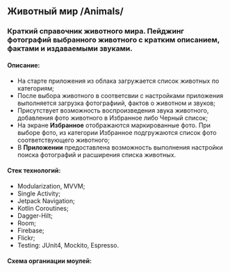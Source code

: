 ## Животный мир /Animals/
### Краткий справочник животного мира. Пейджинг фотографий выбранного животного с кратким описанием, фактами и издаваемыми звуками.
#### Описание:
 - На старте приложения из облака загружается список животных по категориям;
 - После выбора животного в соответсвии с настройками приложения выполняется загрузка фотографиий, фактов о животном и звуков;
 - Присутствует возможность воспроизведения звука животного, добавления фото животного в Избранное либо Черный список;
 - На экране **Избранное** отображаются маркированные фото. При выборе фото, из категории Избранное подгружаются список фото соответствующего животного;
 - В **Приложении** предоставлена возможность выполнения настройки поиска фотографий и расширения списка животных.
#### Стек технологий:
- Modularization, MVVM;
- Single Activity;
- Jetpack Navigation;
- Kotlin Coroutines;
- Dagger-Hilt;
- Room;
- Firebase;
- Flickr;
- Testing: JUnit4, Mockito, Espresso.
#### Схема органиации моулей:

